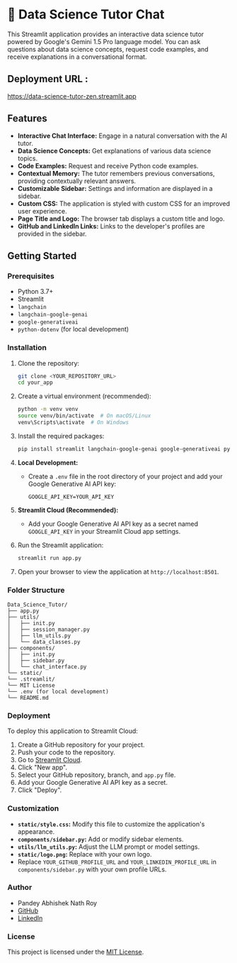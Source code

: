 # 🤖 Data Science Tutor Chat

This Streamlit application provides an interactive data science tutor powered by Google's Gemini 1.5 Pro language model. You can ask questions about data science concepts, request code examples, and receive explanations in a conversational format.

## Deployment URL :
https://data-science-tutor-zen.streamlit.app

## Features

- **Interactive Chat Interface:** Engage in a natural conversation with the AI tutor.
- **Data Science Concepts:** Get explanations of various data science topics.
- **Code Examples:** Request and receive Python code examples.
- **Contextual Memory:** The tutor remembers previous conversations, providing contextually relevant answers.
- **Customizable Sidebar:** Settings and information are displayed in a sidebar.
- **Custom CSS:** The application is styled with custom CSS for an improved user experience.
- **Page Title and Logo:** The browser tab displays a custom title and logo.
- **GitHub and LinkedIn Links:** Links to the developer's profiles are provided in the sidebar.

## Getting Started

### Prerequisites

- Python 3.7+
- Streamlit
- `langchain`
- `langchain-google-genai`
- `google-generativeai`
- `python-dotenv` (for local development)

### Installation

1.  Clone the repository:

    ```bash
    git clone <YOUR_REPOSITORY_URL>
    cd your_app
    ```

2.  Create a virtual environment (recommended):

    ```bash
    python -m venv venv
    source venv/bin/activate  # On macOS/Linux
    venv\Scripts\activate  # On Windows
    ```

3.  Install the required packages:

    ```bash
    pip install streamlit langchain-google-genai google-generativeai python-dotenv
    ```

4.  **Local Development:**

    - Create a `.env` file in the root directory of your project and add your Google Generative AI API key:

      ```
      GOOGLE_API_KEY=YOUR_API_KEY
      ```

5.  **Streamlit Cloud (Recommended):**

    - Add your Google Generative AI API key as a secret named `GOOGLE_API_KEY` in your Streamlit Cloud app settings.

6.  Run the Streamlit application:

    ```bash
    streamlit run app.py
    ```

7.  Open your browser to view the application at `http://localhost:8501`.

### Folder Structure

```
Data_Science_Tutor/
├── app.py
├── utils/
│   ├── init.py
│   ├── session_manager.py
│   ├── llm_utils.py
│   └── data_classes.py
├── components/
│   ├── init.py
│   ├── sidebar.py
│   └── chat_interface.py
└── static/
└── .streamlit/
└── MIT License
└── .env (for local development)
└── README.md
```

### Deployment

To deploy this application to Streamlit Cloud:

1.  Create a GitHub repository for your project.
2.  Push your code to the repository.
3.  Go to [Streamlit Cloud](https://streamlit.io/cloud).
4.  Click "New app".
5.  Select your GitHub repository, branch, and `app.py` file.
6.  Add your Google Generative AI API key as a secret.
7.  Click "Deploy".

### Customization

- **`static/style.css`:** Modify this file to customize the application's appearance.
- **`components/sidebar.py`:** Add or modify sidebar elements.
- **`utils/llm_utils.py`:** Adjust the LLM prompt or model settings.
- **`static/logo.png`:** Replace with your own logo.
- Replace `YOUR_GITHUB_PROFILE_URL` and `YOUR_LINKEDIN_PROFILE_URL` in `components/sidebar.py` with your own profile URLs.

### Author

- Pandey Abhishek Nath Roy
- [GitHub](https://github.com/vjabhi000985/)
- [LinkedIn](https://www.linkedin.com/in/pandey-abhishek-nath-roy/)

### License

This project is licensed under the [MIT License](LICENSE).
